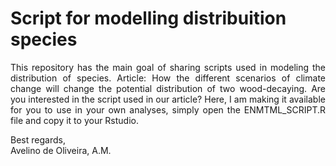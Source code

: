 # Script for modelling distribuition species
<p align = "justify"> This repository has the main goal of sharing scripts used in modeling the distribution of species. Article: How the different scenarios of climate change will change the potential distribution of two wood-decaying.
Are you interested in the script used in our article? Here, I am making it available for you to use in your own analyses, simply open the ENMTML_SCRIPT.R file and copy it to your Rstudio. </p>


Best regards,
<br>Avelino de Oliveira, A.M.
